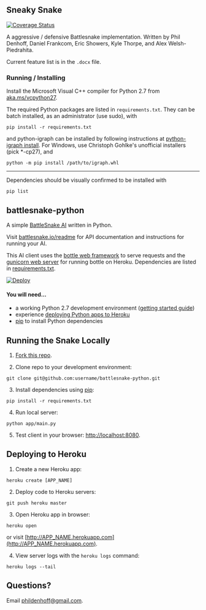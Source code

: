 ## Sneaky Snake
[![Coverage Status](https://coveralls.io/repos/github/phildenhoff/sneakysnake/badge.svg?branch=add-ci)](https://coveralls.io/github/phildenhoff/sneakysnake?branch=add-ci)

A aggressive / defensive Battlesnake implementation. Written by Phil Denhoff, Daniel Frankcom, Eric Showers, Kyle Thorpe, and Alex Welsh-Piedrahita.

Current feature list is in the `.docx` file. 

### Running / Installing

Install the Microsoft Visual C++ compiler for Python 2.7 from [aka.ms/vcpython27](http://aka.ms/vcpython27).

The required Python packages are listed in `requirements.txt`. They can be batch installed, as an administrator (use sudo), with

```
pip install -r requirements.txt
```

and python-igraph can be installed by following instructions at
[python-igraph install](http://igraph.org/python/#pyinstall). For Windows, use Christoph Gohlke's unofficial installers (pick *-cp27), and

```
python -m pip install /path/to/igraph.whl
```

 ---

Dependencies should be visually confirmed to be installed with
```
pip list
```

## battlesnake-python

A simple [BattleSnake AI](http://battlesnake.io) written in Python.

Visit [battlesnake.io/readme](http://battlesnake.io/readme) for API documentation and instructions for running your AI.

This AI client uses the [bottle web framework](http://bottlepy.org/docs/dev/index.html) to serve requests and the [gunicorn web server](http://gunicorn.org/) for running bottle on Heroku. Dependencies are listed in [requirements.txt](requirements.txt).

[![Deploy](https://www.herokucdn.com/deploy/button.png)](https://heroku.com/deploy)

#### You will need...

* a working Python 2.7 development environment ([getting started guide](http://hackercodex.com/guide/python-development-environment-on-mac-osx/))
* experience [deploying Python apps to Heroku](https://devcenter.heroku.com/articles/getting-started-with-python#introduction)
* [pip](https://pip.pypa.io/en/latest/installing.html) to install Python dependencies

## Running the Snake Locally

1) [Fork this repo](https://github.com/sendwithus/battlesnake-python/fork).

2) Clone repo to your development environment:
```
git clone git@github.com:username/battlesnake-python.git
```

3) Install dependencies using [pip](https://pip.pypa.io/en/latest/installing.html):
```
pip install -r requirements.txt
```

4) Run local server:
```
python app/main.py
```

5) Test client in your browser: [http://localhost:8080](http://localhost:8080).

## Deploying to Heroku

1) Create a new Heroku app:
```
heroku create [APP_NAME]
```

2) Deploy code to Heroku servers:
```
git push heroku master
```

3) Open Heroku app in browser:
```
heroku open
```
or visit [http://APP_NAME.herokuapp.com](http://APP_NAME.herokuapp.com).

4) View server logs with the `heroku logs` command:
```
heroku logs --tail
```

## Questions?

Email [phildenhoff@gmail.com](mailto:phildenhoff@gmail.com).
